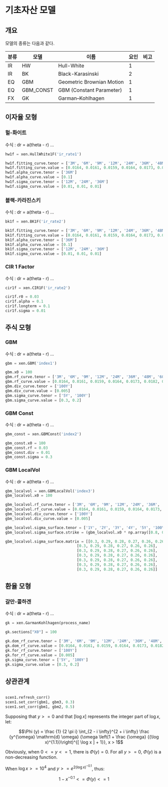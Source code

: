 

# 기초자산 모델

## 개요

모델의 종류는 다음과 같다.

|분류|  모델      | 이름                      | 요인     |  비고   |
|----|-----------|---------------------------|---------|---------|
| IR | HW        | Hull-White                | 1       |         |
| IR | BK        | Black-Karasinski          | 2       |         |
| EQ | GBM       | Geometric Brownian Motion | 1       |         |
| EQ | GBM_CONST | GBM (Constant Parameter)  | 1       |         |
| FX | GK        | Garman–Kohlhagen          | 1       |         |


## 이자율 모형

### 헐-화이트
수식 : dr = a(theta - r) ...

```python
hw1f = xen.HullWhite1F('ir_rate1')

hw1f.fitting_curve.tenor = ['3M', '6M', '9M', '12M', '24M', '36M', '48M', '60M', '120M', '180M']
hw1f.fitting_curve.value = [0.0164, 0.0161, 0.0159, 0.0164, 0.0173, 0.0182, 0.0191, 0.0218, 0.0229, 0.0229]
hw1f.alpha_curve.tenor = ['36M']
hw1f.alpha_curve.value = [0.1]
hw1f.sigma_curve.tenor = ['12M', '24M', '36M']
hw1f.sigma_curve.value = [0.01, 0.01, 0.01]
```

### 블랙-카라진스키
수식 : dr = a(theta - r) ...

```python
bk1f = xen.BK1F('ir_rate2')

bk1f.fitting_curve.tenor = ['3M', '6M', '9M', '12M', '24M', '36M', '48M', '60M', '120M', '180M']
bk1f.fitting_curve.value = [0.0164, 0.0161, 0.0159, 0.0164, 0.0173, 0.0182, 0.0191, 0.0218, 0.0229, 0.0229]
bk1f.alpha_curve.tenor = ['36M']
bk1f.alpha_curve.value = [0.1]
bk1f.sigma_curve.tenor = ['12M', '24M', '36M']
bk1f.sigma_curve.value = [0.01, 0.01, 0.01]
```

### CIR 1 Factor
수식 : dr = a(theta - r) ...

```python
cir1f = xen.CIR1F('ir_rate2')

cir1f.r0 = 0.03
cir1f.alpha = 0.1
cir1f.longterm = 0.1
cir1f.sigma = 0.01
```


## 주식 모형

### GBM
수식 : dr = a(theta - r) ...


```python
gbm = xen.GBM('index1')

gbm.x0 = 100
gbm.rf_curve.tenor = ['3M', '6M', '9M', '12M', '24M', '36M', '48M', '60M', '120M', '180M']
gbm.rf_curve.value = [0.0164, 0.0161, 0.0159, 0.0164, 0.0173, 0.0182, 0.0191, 0.0218, 0.0229, 0.0229]
gbm.div_curve.tenor = ['100Y']
gbm.div_curve.value = [0.005]
gbm.sigma_curve.tenor = ['5Y', '100Y']
gbm.sigma_curve.value = [0.3, 0.2]
```

### GBM Const
수식 : dr = a(theta - r) ...

```python
gbm_const = xen.GBMConst('index2')

gbm_const.x0 = 100
gbm_const.rf = 0.03
gbm_const.div = 0.01
gbm_const.sigma = 0.3
```

### GBM LocalVol
수식 : dr = a(theta - r) ...

```python
gbm_localvol = xen.GBMLocalVol('index3')
gbm_localvol.x0 = 100

gbm_localvol.rf_curve.tenor = ['3M', '6M', '9M', '12M', '24M', '36M', '48M', '60M', '120M', '180M']
gbm_localvol.rf_curve.value = [0.0164, 0.0161, 0.0159, 0.0164, 0.0173, 0.0182, 0.0191, 0.0218, 0.0229, 0.0229]
gbm_localvol.div_curve.tenor = ['100Y']
gbm_localvol.div_curve.value = [0.005]

gbm_localvol.sigma_surface.tenor = ['1Y', '2Y', '3Y', '4Y', '5Y', '100Y']
gbm_localvol.sigma_surface.strike = (gbm_localvol.x0 * np.array([0.8, 0.9, 1.0, 1.1, 1.2, 1.3, 1.4])).tolist()

gbm_localvol.sigma_surface.matrix = [[0.3, 0.29, 0.28, 0.27, 0.26, 0.26],
                                [0.3, 0.29, 0.28, 0.27, 0.26, 0.26],
                                [0.3, 0.29, 0.28, 0.27, 0.26, 0.26],
                                [0.3, 0.29, 0.28, 0.27, 0.26, 0.26],
                                [0.3, 0.29, 0.28, 0.27, 0.26, 0.26],
                                [0.3, 0.29, 0.28, 0.27, 0.26, 0.26],
                                [0.3, 0.29, 0.28, 0.27, 0.26, 0.26]]
```


## 환율 모형

### 갈만-콜하겐
수식 : dr = a(theta - r) ...

```python
gk = xen.GarmanKohlhagen(process_name)

gk.sections["X0"] = 100

gk.dom_rf_curve.tenor = ['3M', '6M', '9M', '12M', '24M', '36M', '48M', '60M', '120M', '180M']
gk.dom_rf_curve.value = [0.0164, 0.0161, 0.0159, 0.0164, 0.0173, 0.0182, 0.0191, 0.0218, 0.0229, 0.0229]
gk.for_rf_curve.tenor = ['100Y']
gk.for_rf_curve.value = [0.005]
gk.sigma_curve.tenor = ['5Y', '100Y']
gk.sigma_curve.value = [0.3, 0.2]
```


## 상관관계

```python

scen1.refresh_corr()
scen1.set_corr(gbm1, gbm3, 0.3)
scen1.set_corr(gbm1, gbm2, 0.5)

```

Supposing that $y >= 0$ and that $[\log x]$ represents the integer part of $\log x$, let:

$$\Phi (y) = \frac {1} {2 \pi i} \int_{2 - i \infty}^{2 + i \infty} \frac {y^{\omega} \mathrm{d} \omega} {\omega \left(1 + \frac {\omega} {(\log x)^{1.1}}\right)^{[ \log x ] + 1}}, x > 1$$

Obviously, when $0 <= y <= 1$, there is $\Phi(y) = 0$. For all $y >= 0$, $\Phi(y)$ is a non-decreasing function.

When $\log x>=10^4$ and $y>= e^{2{(\log x)}^{-0.1}}$, thus:

$$1 - x^{- 0.1} <= \Phi (y) <= 1$$